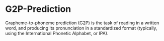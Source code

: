 # G2P-Prediction
Grapheme-to-phoneme prediction (G2P) is the task of reading in a written word, and producing its pronunciation in a standardized format (typically, using the International Phonetic Alphabet, or IPA).
